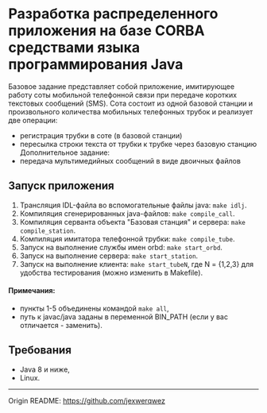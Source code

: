 # Разработка распределенного приложения на базе CORBA средствами языка программирования Java
Базовое задание представляет собой приложение, имитирующее работу соты мобильной телефонной связи при передаче коротких текстовых сообщений (SMS). Сота состоит из одной базовой станции и произвольного количества мобильных телефонных трубок и реализует две операции:

- регистрация трубки в соте (в базовой станции)
- пересылка строки текста от трубки к трубке через базовую станцию
Дополнительное задание: 
- передача мультимедийных сообщений в виде двоичных файлов


## Запуск приложения
1. Трансляция IDL-файла во вспомогательные файлы java: `make idlj`.
2. Компиляция сгенерированных java-файлов: `make compile_call`.
3. Компиляция серванта объекта "Базовая станция" и сервера: `make compile_station`.
4. Компиляция имитатора телефонной трубки: `make compile_tube`.
5. Запуск на выполнение службы имен orbd: `make start_orbd`.
6. Запуск на выполнение сервера: `make start_station`.
7. Запуск на выполнение клиента: `make start_tubeN`, где N = {1,2,3} для удобства тестирования (можно изменить в Makefile).

#### Примечания:
- пункты 1-5 объединены командой `make all`,
- путь к javac/java заданы в переменной BIN_PATH (если у вас отличается - заменить).
## Требования
- Java 8 и ниже,
- Linux.

---

Origin README: https://github.com/jexwerqwez
